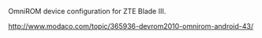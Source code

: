 OmniROM device configuration for ZTE Blade III.

http://www.modaco.com/topic/365936-devrom2010-omnirom-android-43/
